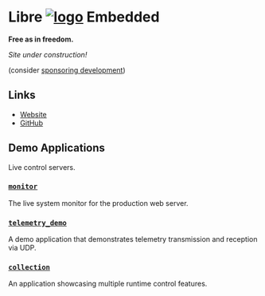<!--
    =====================================
    generator=datazen
    version=3.1.4
    hash=318d359430e8e04acd04accc70b15bac
    =====================================
-->

# Libre [![logo](https://libre-embedded.com/static/png/chip-circle-bootstrap/128x128.png)](https://libre-embedded.com) Embedded

**Free as in freedom.**

*Site under construction!*

(consider [sponsoring development](https://github.com/sponsors/vkottler))

## Links

* [Website](https://libre-embedded.com)
* [GitHub](https://github.com/libre-embedded)

## Demo Applications

Live control servers.

### [`monitor`](https://libre-embedded.com/monitor)

The live system monitor for the production web server.

### [`telemetry_demo`](https://libre-embedded.com/telemetry_demo)

A demo application that demonstrates telemetry transmission and reception
via UDP.

### [`collection`](https://libre-embedded.com/collection)

An application showcasing multiple runtime control features.
